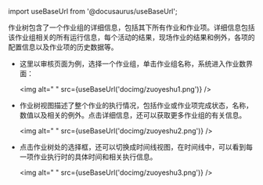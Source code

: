 
import useBaseUrl from '@docusaurus/useBaseUrl';

作业树包含了一个作业组的详细信息，包括其下所有作业和作业项。详细信息包括该作业组相关的所有运行信息，每个活动的结果，现场作业的结果和例外，各项的配置信息以及作业项的历史数据等。

* 这里以审核页面为例，选择一个作业组，单击作业组名称，系统进入作业数界面：

  <img alt=" " src={useBaseUrl('docimg/zuoyeshu1.png')} />

* 作业树视图描述了整个作业的执行情况，包括作业或作业项完成状态，名称，数值以及相关的例外。点击详细信息，还可以获取更多作业组的有关信息。

  <img alt=" " src={useBaseUrl('docimg/zuoyeshu2.png')} />

* 点击作业树处的选择框，还可以切换成时间线视图，在时间线中，可以看到每一项作业执行时的具体时间和相关执行信息。

  <img alt=" " src={useBaseUrl('docimg/zuoyeshu3.png')} />
  